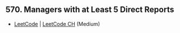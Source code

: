 ## 570. Managers with at Least 5 Direct Reports

-  [LeetCode](https://leetcode.com/problems/managers-with-at-least-5-direct-reports/) | [LeetCode CH](https://leetcode.cn/problems/managers-with-at-least-5-direct-reports/) (Medium)
